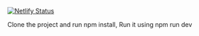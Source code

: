 [![Netlify Status](https://api.netlify.com/api/v1/badges/5806f410-2fc2-4221-8f1f-3a2c357bc818/deploy-status)](https://app.netlify.com/sites/fe-assessment-job/deploys)

Clone the project and run npm install,
Run it using npm run dev